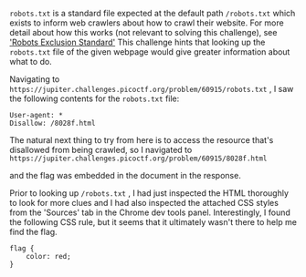 `robots.txt` is a standard file expected at the default path `/robots.txt` which
exists to inform web crawlers about how to crawl their website. For more detail
about how this works (not relevant to solving this challenge), see ['Robots Exclusion Standard'](https://en.wikipedia.org/wiki/Robots_exclusion_standard)
This challenge hints that looking up the `robots.txt` file of the given webpage
would give greater information about what to do.

Navigating to `https://jupiter.challenges.picoctf.org/problem/60915/robots.txt` , 
I saw the following contents for the `robots.txt` file:

```
User-agent: *
Disallow: /8028f.html
```

The natural next thing to try from here is to access the resource that's 
disallowed from being crawled, so I navigated to `https://jupiter.challenges.picoctf.org/problem/60915/8028f.html`

and the flag was embedded in the document in the response.

Prior to looking up `/robots.txt` , I had just inspected the HTML thoroughly to
look for more clues and I had also inspected the attached CSS styles from the
'Sources' tab in the Chrome dev tools panel. Interestingly, I found the 
following CSS rule, but it seems that it ultimately wasn't there to help me
find the flag.

```
flag {
    color: red;
}
```
